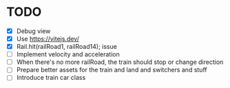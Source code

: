 # TODO
- [x] Debug view
- [x] Use https://vitejs.dev/
- [x] Rail.hit(railRoad1, railRoad14); issue
- [ ] Implement velocity and acceleration
- [ ] When there's no more railRoad, the train should stop or change direction
- [ ] Prepare better assets for the train and land and switchers and stuff
- [ ] Introduce train car class